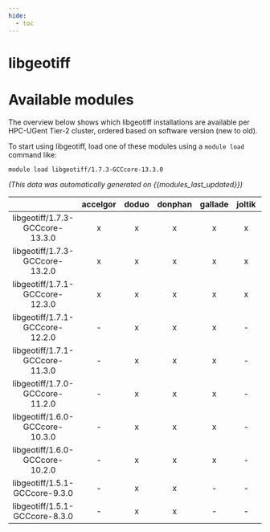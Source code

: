 ```yaml
---
hide:
  - toc
---
```


libgeotiff
==========

# Available modules


The overview below shows which libgeotiff installations are available per HPC-UGent Tier-2 cluster, ordered based on software version (new to old).

To start using libgeotiff, load one of these modules using a `module load` command like:

```shell
module load libgeotiff/1.7.3-GCCcore-13.3.0
```

*(This data was automatically generated on {{modules_last_updated}})*  

| |accelgor|doduo|donphan|gallade|joltik|shinx|skitty|
| :---: | :---: | :---: | :---: | :---: | :---: | :---: | :---: |
|libgeotiff/1.7.3-GCCcore-13.3.0|x|x|x|x|x|x|x|
|libgeotiff/1.7.3-GCCcore-13.2.0|x|x|x|x|x|x|x|
|libgeotiff/1.7.1-GCCcore-12.3.0|x|x|x|x|x|x|x|
|libgeotiff/1.7.1-GCCcore-12.2.0|-|x|x|x|-|-|-|
|libgeotiff/1.7.1-GCCcore-11.3.0|-|x|x|x|-|-|-|
|libgeotiff/1.7.0-GCCcore-11.2.0|-|x|x|x|-|-|-|
|libgeotiff/1.6.0-GCCcore-10.3.0|-|x|x|x|-|-|-|
|libgeotiff/1.6.0-GCCcore-10.2.0|-|x|x|x|-|-|-|
|libgeotiff/1.5.1-GCCcore-9.3.0|-|x|x|-|-|-|-|
|libgeotiff/1.5.1-GCCcore-8.3.0|-|x|x|-|-|-|-|

